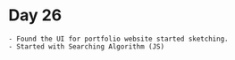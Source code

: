 # Day 26 

    - Found the UI for portfolio website started sketching.
    - Started with Searching Algorithm (JS)